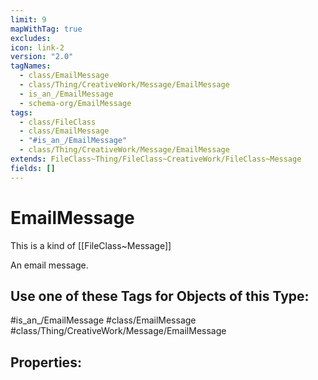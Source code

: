 ```yaml
---
limit: 9
mapWithTag: true
excludes: 
icon: link-2
version: "2.0"
tagNames:
  - class/EmailMessage
  - class/Thing/CreativeWork/Message/EmailMessage
  - is_an_/EmailMessage
  - schema-org/EmailMessage
tags:
  - class/FileClass
  - class/EmailMessage
  - "#is_an_/EmailMessage"
  - class/Thing/CreativeWork/Message/EmailMessage
extends: FileClass~Thing/FileClass~CreativeWork/FileClass~Message
fields: []
---
```


# EmailMessage
This is a kind of [[FileClass~Message]]

An email message.


## Use one of these Tags for Objects of this Type:

#is_an_/EmailMessage
#class/EmailMessage
#class/Thing/CreativeWork/Message/EmailMessage

## Properties:


